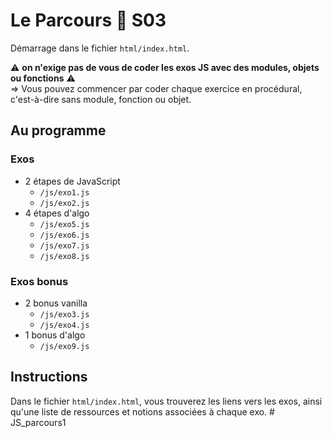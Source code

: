 # Le Parcours :muscle: S03

Démarrage dans le fichier `html/index.html`.

:warning: **on n'exige pas de vous de coder les exos JS avec des modules, objets ou fonctions** :warning:  
=> Vous pouvez commencer par coder chaque exercice en procédural, c'est-à-dire sans module, fonction ou objet.  

## Au programme

### Exos

- 2 étapes de JavaScript
  - `/js/exo1.js`
  - `/js/exo2.js`
- 4 étapes d'algo
  - `/js/exo5.js`
  - `/js/exo6.js`
  - `/js/exo7.js`
  - `/js/exo8.js`

### Exos bonus

- 2 bonus vanilla
  - `/js/exo3.js`
  - `/js/exo4.js`
- 1 bonus d'algo
  - `/js/exo9.js`

## Instructions

Dans le fichier `html/index.html`, vous trouverez les liens vers les exos, ainsi qu'une liste de ressources et notions associées à chaque exo.
#   J S _ p a r c o u r s 1  
 